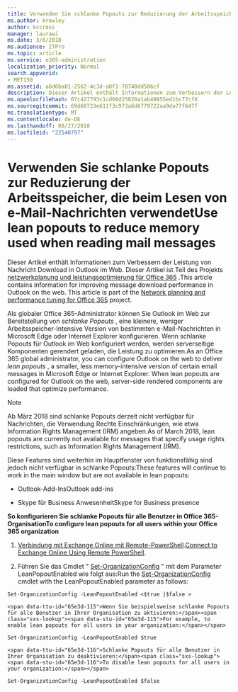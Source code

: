 ```yaml
---
title: Verwenden Sie schlanke Popouts zur Reduzierung der Arbeitsspeicher, die beim Lesen von e-Mail-Nachrichten verwendet
ms.author: krowley
author: kccross
manager: laurawi
ms.date: 3/8/2018
ms.audience: ITPro
ms.topic: article
ms.service: o365-administration
localization_priority: Normal
search.appverid:
- MET150
ms.assetid: a6d6ba01-2562-4c3d-a8f1-78748dd506cf
description: Dieser Artikel enthält Informationen zum Verbessern der Leistung von Nachricht Download in Outlook im Web.
ms.openlocfilehash: 07c427793c1cd60d25020a1ab49855ed1bc77cf6
ms.sourcegitcommit: 69d60723e611f3c973a6d6779722aa9da77f647f
ms.translationtype: MT
ms.contentlocale: de-DE
ms.lasthandoff: 08/27/2018
ms.locfileid: "22540797"
---
```

# <a name="use-lean-popouts-to-reduce-memory-used-when-reading-mail-messages"></a><span data-ttu-id="65e3d-103">Verwenden Sie schlanke Popouts zur Reduzierung der Arbeitsspeicher, die beim Lesen von e-Mail-Nachrichten verwendet</span><span class="sxs-lookup"><span data-stu-id="65e3d-103">Use lean popouts to reduce memory used when reading mail messages</span></span>

<span data-ttu-id="65e3d-p101">Dieser Artikel enthält Informationen zum Verbessern der Leistung von Nachricht Download in Outlook im Web. Dieser Artikel ist Teil des Projekts [netzwerkplanung und leistungsoptimierung für Office 365](https://aka.ms/tune) .</span><span class="sxs-lookup"><span data-stu-id="65e3d-p101">This article contains information for improving message download performance in Outlook on the web. This article is part of the [Network planning and performance tuning for Office 365](https://aka.ms/tune) project.</span></span>
   
<span data-ttu-id="65e3d-p102">Als globaler Office 365-Administrator können Sie Outlook im Web zur Bereitstellung von *schlanke Popouts* , eine kleinere, weniger Arbeitsspeicher-Intensive Version von bestimmten e-Mail-Nachrichten in Microsoft Edge oder Internet Explorer konfigurieren. Wenn schlanke Popouts für Outlook im Web konfiguriert werden, werden serverseitige Komponenten gerendert geladen, die Leistung zu optimieren.</span><span class="sxs-lookup"><span data-stu-id="65e3d-p102">As an Office 365 global administrator, you can configure Outlook on the web to deliver  *lean popouts*  , a smaller, less memory-intensive version of certain email messages in Microsoft Edge or Internet Explorer. When lean popouts are configured for Outlook on the web, server-side rendered components are loaded that optimize performance.</span></span> 
  
> [!NOTE]
> <span data-ttu-id="65e3d-108">Ab März 2018 sind schlanke Popouts derzeit nicht verfügbar für Nachrichten, die Verwendung Rechte Einschränkungen, wie etwa Information Rights Management (IRM) angeben.</span><span class="sxs-lookup"><span data-stu-id="65e3d-108">As of March 2018, lean popouts are currently not available for messages that specify usage rights restrictions, such as Information Rights Management (IRM).</span></span> 
  
<span data-ttu-id="65e3d-109">Diese Features sind weiterhin im Hauptfenster von funktionsfähig sind jedoch nicht verfügbar in schlanke Popouts:</span><span class="sxs-lookup"><span data-stu-id="65e3d-109">These features will continue to work in the main window but are not available in lean popouts:</span></span>
  
- <span data-ttu-id="65e3d-110">Outlook-Add-Ins</span><span class="sxs-lookup"><span data-stu-id="65e3d-110">Outlook add-ins</span></span>
    
- <span data-ttu-id="65e3d-111">Skype für Business Anwesenheit</span><span class="sxs-lookup"><span data-stu-id="65e3d-111">Skype for Business presence</span></span>
    
 <span data-ttu-id="65e3d-112">**So konfigurieren Sie schlanke Popouts für alle Benutzer in Office 365-Organisation**</span><span class="sxs-lookup"><span data-stu-id="65e3d-112">**To configure lean popouts for all users within your Office 365 organization**</span></span>
  
1. <span data-ttu-id="65e3d-113">[Verbindung mit Exchange Online mit Remote-PowerShell](http://technet.microsoft.com/library/jj984289%28v=exchg.150%29.aspx ).</span><span class="sxs-lookup"><span data-stu-id="65e3d-113">[Connect to Exchange Online Using Remote PowerShell](http://technet.microsoft.com/library/jj984289%28v=exchg.150%29.aspx ).</span></span>
    
2. <span data-ttu-id="65e3d-114">Führen Sie das Cmdlet " [Set-OrganizationConfig](https://technet.microsoft.com/library/aa997443%28v=exchg.160%29.aspx) " mit dem Parameter LeanPopoutEnabled wie folgt aus:</span><span class="sxs-lookup"><span data-stu-id="65e3d-114">Run the [Set-OrganizationConfig](https://technet.microsoft.com/library/aa997443%28v=exchg.160%29.aspx) cmdlet with the LeanPopoutEnabled parameter as follows:</span></span> 
    
  ```
  Set-OrganizationConfig -LeanPopoutEnabled <$true |$false >
  ```

    <span data-ttu-id="65e3d-115">Wenn Sie beispielsweise schlanke Popouts für alle Benutzer in Ihrer Organisation zu aktivieren:</span><span class="sxs-lookup"><span data-stu-id="65e3d-115">For example, to enable lean popouts for all users in your organization:</span></span>
    
  ```
  Set-OrganizationConfig -LeanPopoutEnabled $true
  ```

    <span data-ttu-id="65e3d-116">Schlanke Popouts für alle Benutzer in Ihrer Organisation zu deaktivieren:</span><span class="sxs-lookup"><span data-stu-id="65e3d-116">To disable lean popouts for all users in your organization:</span></span>
    
  ```
  Set-OrganizationConfig -LeanPopoutEnabled $false
  ```


